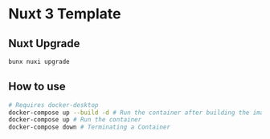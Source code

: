 # Nuxt 3 Template

## Nuxt Upgrade
```bash
bunx nuxi upgrade
```
## How to use
```bash
# Requires docker-desktop
docker-compose up --build -d # Run the container after building the image
docker-compose up # Run the container
docker-compose down # Terminating a Container
```
